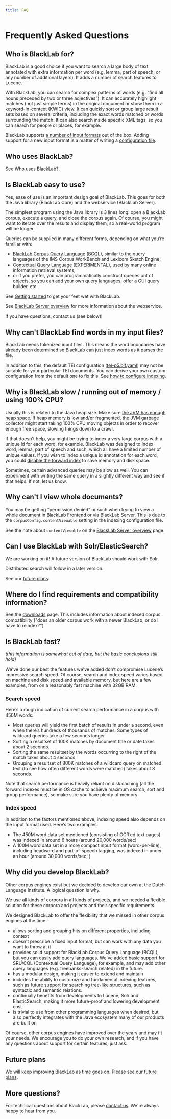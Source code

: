 ```yaml
--- 
title: FAQ
---
```


# Frequently Asked Questions

## Who is BlackLab for?

BlackLab is a good choice if you want to search a large body of text annotated with extra information per word (e.g. lemma, part of speech, or any number of additional layers). It adds a number of search features to Lucene.

With BlackLab, you can search for complex patterns of words (e.g. “find all nouns preceded by two or three adjectives”). It can accurately highlight matches (not just simple terms) in the original document or show them in a keyword-in-context (KWIC) view. It can quickly sort or group large result sets based on several criteria, including the exact words matched or words surrounding the match. It can also search inside specific XML tags, so you can search for people or places, for example.

BlackLab supports [a number of input formats](/guide/index-your-data/create-an-index.md#supported-formats) out of the box. Adding support for a new input format is a matter of writing a [configuration file](/guide/index-your-data/simple-example.md).


## Who uses BlackLab?

See [Who uses BlackLab?](who-uses-blacklab.md).


## Is BlackLab easy to use?

Yes, ease of use is an important design goal of BlackLab. This goes for both the Java library (BlackLab Core) and the webservice (BlackLab Server).

The simplest program using the Java library is 3 lines long: open a BlackLab corpus, execute a query, and close the corpus again. Of course, you might want to iterate over the results and display them, so a real-world program will be longer.

Queries can be supplied in many different forms, depending on what you’re familiar with:

- [BlackLab Corpus Query Language](/guide/query-language/) (BCQL), similar to the query languages of the IMS Corpus WorkBench and Lexicom Sketch Engine;
- [Contextual Query Language](http://www.loc.gov/standards/sru/specs/cql.html) (EXPERIMENTAL), used by many online information retrieval systems;
- or if you prefer, you can programmatically construct queries out of objects, so you can add your own query languages, offer a GUI query builder, etc.

See [Getting started](getting-started.md) to get your feet wet with BlackLab.
<!-- See the [reference documentation](/development/apidocs/) for a detailed overview of the Java library, or -->
See [BlackLab Server overview](/server/) for more information about the webservice.

If you have questions, contact us (see below)!


## Why can't BlackLab find words in my input files?

BlackLab needs tokenized input files. This means the word boundaries have already been determined so BlackLab can just index words as it parses the file.

In addition to this, the default TEI configuration ([tei-p5.blf.yaml](@github:/engine/src/main/resources/formats/tei-p5.blf.yaml)) may not be suitable for your particular TEI documents. You can derive your own custom configuration from the default one to fix this. See [how to configure indexing](/guide/index-your-data/simple-example.md).
 

## Why is BlackLab slow / running out of memory / using 100% CPU? 

Usually this is related to the Java heap size. Make sure [the JVM has enough heap space](http://crunchify.com/how-to-change-jvm-heap-setting-xms-xmx-of-tomcat/). If heap memory is low and/or fragmented, the JVM garbage collector might start taking 100% CPU moving objects in order to recover enough free space, slowing things down to a crawl.

If that doesn't help, you might be trying to index a very large corpus with a unique id for each word, for example. BlackLab was designed to index word, lemma, part of speech and such, which all have a limited number of unique values. If you wish to index a unique id annotation for each word, you could [disable the forward index](/guide/index-your-data/annotations.md#disable-the-forward-index) to save memory and disk space. 

Sometimes, certain advanced queries may be slow as well. You can experiment with writing the same query in a slightly different way and see if that helps. If not, let us know.


## Why can't I view whole documents?

You may be getting "permission denied" or such when trying to view a whole document in BlackLab Frontend or via BlackLab Server. This is due to the `corpusConfig.contentViewable` setting in the indexing configuration file.

See the note about `contentViewable` on the [BlackLab Server overview](/server/) page.


## Can I use BlackLab with Solr/ElasticSearch?

We are working on it! A future version of BlackLab should work with Solr. 

Distributed search will follow in a later version. 

See our [future plans](future-plans.md).


## Where do I find requirements and compatibility information? 

See the [downloads](/development/downloads.md) page. This includes information about indexed corpus compatibility ("does an older corpus work with a newer BlackLab, or do I have to reindex?")


## Is BlackLab fast?

_(this information is somewhat out of date, but the basic conclusions still hold)_

We've done our best the features we've added don’t compromise Lucene’s impressive search speed. Of course, search and index speed varies based on machine and disk speed and available memory, but here are a few examples, from on a reasonably fast machine with 32GB RAM.


### Search speed

Here’s a rough indication of current search performance in a corpus with 450M words:

- Most queries will yield the first batch of results in under a second, even when there’s hundreds of thousands of matches. Some types of wildcard queries take a few seconds longer.
- Sorting a resultset of 100K matches by document title or date takes about 2 seconds.
- Sorting the same resultset by the words occurring to the right of the match takes about 4 seconds.
- Grouping a resultset of 800K matches of a wildcard query on matched text (to see how often different words were matched) takes about 8 seconds.

Note that search performance is heavily reliant on disk caching (all the forward indexes must be in OS cache to achieve maximum search, sort and group performance), so make sure you have plenty of memory.

### Index speed

In addition to the factors mentioned above, indexing speed also depends on the input format used. Here’s two examples:

- The 450M word data set mentioned (consisting of OCR’ed text pages) was indexed in around 6 hours (around 20,000 words/sec)
- A 100M word data set in a more compact input format (word-per-line), including headword and part-of-speech tagging, was indexed in under an hour (around 30,000 words/sec; )


## Why did you develop BlackLab?

Other corpus engines exist but we decided to develop our own at the Dutch Language Institute. A logical question is why.

We use all kinds of corpora in all kinds of projects, and we needed a flexible solution for these corpora and projects and their specific requirements.

We designed BlackLab to offer the flexibility that we missed in other corpus engines at the time:

- allows sorting and grouping hits on different properties, including context
- doesn't prescribe a fixed input format, but can work with any data you want to throw at it
- provides solid support for BlackLab Corpus Query Language (BCQL), but you can easily add query languages. We've added basic support for SRU/CQL (Contextual Query Language), for example, and may add other query languages (e.g. treebanks-search related) in the future.
- has a modular design, making it easier to extend and maintain
- includes the ability to customize and fundamental indexing features, such as future support for searching tree-like structures, such as syntactic and semantic relations.
- continually benefits from developments to Lucene, Solr and ElasticSearch, making it more future-proof and lowering development cost
- is trivial to use from other programming languages when desired, but also perfectly integrates with the Java ecosystem many of our products are built on

Of course, other corpus engines have improved over the years and may fit your needs. We encourage you to do your own research, and if you have any questions about support for certain features, just ask.


## Future plans

We will keep improving BlackLab as time goes on. Please see our [future plans](future-plans.md).


## More questions?

For technical questions about BlackLab, please [contact us](/guide/about.md#contact-us). We're always happy to hear from you.
